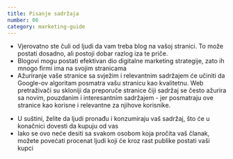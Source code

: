 ```yaml
---
title: Pisanje sadržaja
number: 06
category: marketing-guide
---
```


<ul>
<li> 
Vjerovatno ste čuli od ljudi da vam
treba blog na vašoj stranici. To može
postati dosadno, ali postoji dobar
razlog iza te priče.
</li>
<li> 
Blogovi mogu postati efektivan dio
digitalne marketing strategije, zato ih
mnogo firmi ima na svojim stranicama
</li>
<li> 
Ažuriranje vaše stranice sa svježim i relevantnim
sadržajem će učiniti da Google-ov algoritam
posmatra vašu stranicu kao kvalitetnu. Web
pretraživači su skloniji da preporuče stranice čiji
sadržaj se često ažurira sa novim, pouzdanim i
interesantnim sadržajem - jer posmatraju ove
stranice kao korisne i relevantne za njihove
korisnike.
</li>
</ul>
<ul>
<li> 
U suštini, želite da ljudi pronađu i konzumiraju vaš
sadržaj, što će u konačnici dovesti da kupuju od
vas
</li>
<li> 
Iako se ovo neće desiti sa svakom osobom koja
pročita vaš članak, možete povećati procenat ljudi
koji će kroz rast publike postati vaši kupci
</li>
</ul>